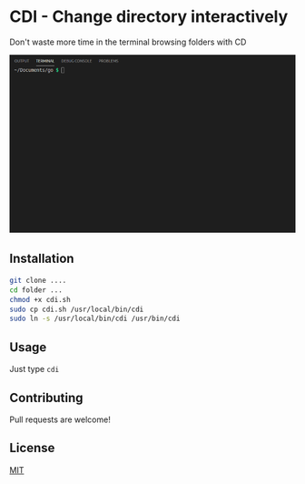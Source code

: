 # CDI - Change directory interactively

Don't waste more time in the terminal browsing folders with CD

![CDI in action](gif.gif)


## Installation

```bash
git clone ....
cd folder ...
chmod +x cdi.sh
sudo cp cdi.sh /usr/local/bin/cdi
sudo ln -s /usr/local/bin/cdi /usr/bin/cdi
```

## Usage

Just type `cdi`

## Contributing
Pull requests are welcome!

## License
[MIT](https://opensource.org/licenses/MIT)
